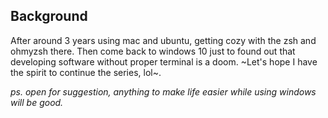 ## Background
After around 3 years using mac and ubuntu, getting cozy with the zsh and ohmyzsh there. Then come back to windows 10 just to found out that developing software without proper terminal is a doom. ~Let's hope I have the spirit to continue the series, lol~.


_ps. open for suggestion, anything to make life easier while using windows will be good._
